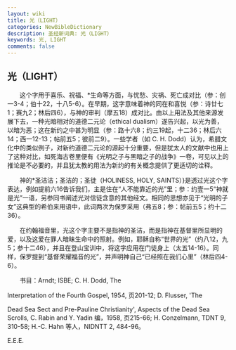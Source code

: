 ```yaml
---
layout: wiki
title: 光（LIGHT）
categories: NewBibleDictionary
description: 圣经新词典: 光（LIGHT）
keywords: 光, LIGHT
comments: false
---
```


## 光（LIGHT）

　　这个字用于喜乐、祝福、*生命等方面，与忧愁、灾祸、死亡成对比（参：创一3-4；伯十22，十八5-6）。在早期，这字意味着神的同在和喜悦（参：诗廿七1；赛九2；林后四6），与神的审判（摩五18）成对比。由以上用法及其他来源发展下去，一种光暗相对的道德二元论（ethical dualism）遂告兴起，以光为善，以暗为恶；这在新约之中甚为明显（参：路十六8；约三19起，十二36；林后六14；西一12-13；帖前五5；彼前二9）。一些学者（如 C. H. Dodd）认为，希腊文化中的类似例子，对新约道德二元论的源起十分重要，但是犹太人的文献中也用上了这种对比，如死海古卷里便有《光明之子与黑暗之子的战争》一卷，可见以上的推论是不必要的，并且犹太教的用法为新约的有关概念提供了更适切的诠释。

　　神的*圣洁洁；圣洁的；圣徒（HOLINESS, HOLY, SAINTS）}是透过光这个字表达，例如提前六16告诉我们，主是住在“人不能靠近的光”里；参：约壹一5“神就是光”一语，另参同书阐述光对信徒含意的其他经文。相同的思想亦见于“光明的子女”这典型的希伯来用语中，此词两次为保罗采用（弗五8；参：帖前五5；约十二36）。

　　在约翰福音里，光这个字主要不是指神的圣洁，而是指神在基督里所显明的爱，以及这爱在罪人暗昧生命中的照射。例如，耶稣自称“世界的光”（约八12，九5；参十二46），并且在登山宝训中，将这字应用在门徒身上（太五14-16）。同样，保罗提到“基督荣耀福音的光”，并声明神自己“已经照在我们心里”（林后四4-6）。

　　书目：Arndt; ISBE; C. H. Dodd, The

Interpretation of the Fourth Gospel, 1954, 页201-12; D. Flusser, 'The

Dead Sea Sect and Pre-Pauline Christianity', Aspects of the Dead Sea Scrolls, C. Rabin and Y. Yadin 编，1958, 页215-66; H. Conzelmann, TDNT 9, 310-58; H.-C. Hahn 等人，NIDNTT 2, 484-96。

E.E.E.








